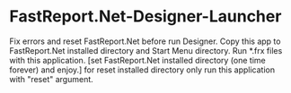 # FastReport.Net-Designer-Launcher
 Fix errors and reset FastReport.Net before run Designer.
 Copy this app to FastReport.Net installed directory and Start Menu directory.
 Run *.frx files with this application. [set FastReport.Net installed directory (one time forever) and enjoy.]
 for reset installed directory only run this application with "reset" argument.